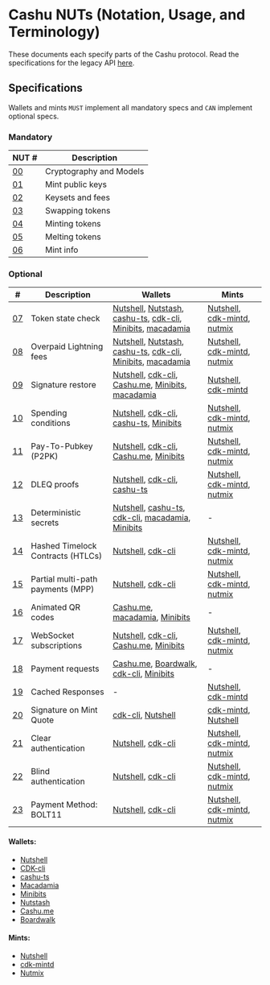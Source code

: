 # Cashu NUTs (Notation, Usage, and Terminology)

These documents each specify parts of the Cashu protocol. Read the specifications for the legacy API [here](https://github.com/cashubtc/nuts/tree/74f26b81b6617db710fa1081eebc0c7203711213).

## Specifications

Wallets and mints `MUST` implement all mandatory specs and `CAN` implement optional specs.

### Mandatory

| NUT #    | Description             |
| -------- | ----------------------- |
| [00][00] | Cryptography and Models |
| [01][01] | Mint public keys        |
| [02][02] | Keysets and fees        |
| [03][03] | Swapping tokens         |
| [04][04] | Minting tokens          |
| [05][05] | Melting tokens          |
| [06][06] | Mint info               |

### Optional

| #        | Description                       | Wallets                                                                            | Mints                                            |
| -------- | --------------------------------- | ---------------------------------------------------------------------------------- | ------------------------------------------------ |
| [07][07] | Token state check                 | [Nutshell][py], [Nutstash][ns], [cashu-ts][ts], [cdk-cli], [Minibits], [macadamia] | [Nutshell][py], [cdk-mintd], [nutmix]            |
| [08][08] | Overpaid Lightning fees           | [Nutshell][py], [Nutstash][ns], [cashu-ts][ts], [cdk-cli], [Minibits], [macadamia] | [Nutshell][py], [cdk-mintd], [nutmix]            |
| [09][09] | Signature restore                 | [Nutshell][py], [cdk-cli], [Cashu.me][cashume], [Minibits], [macadamia]            | [Nutshell][py], [cdk-mintd]                      |
| [10][10] | Spending conditions               | [Nutshell][py], [cdk-cli], [cashu-ts][ts], [Minibits]                              | [Nutshell][py], [cdk-mintd], [nutmix]            |
| [11][11] | Pay-To-Pubkey (P2PK)              | [Nutshell][py], [cdk-cli], [Cashu.me][cashume], [Minibits]                         | [Nutshell][py], [cdk-mintd], [nutmix]            |
| [12][12] | DLEQ proofs                       | [Nutshell][py], [cdk-cli], [cashu-ts][ts]                                          | [Nutshell][py], [cdk-mintd], [nutmix]            |
| [13][13] | Deterministic secrets             | [Nutshell][py], [cashu-ts][ts], [cdk-cli], [macadamia], [Minibits]                 | -                                                |
| [14][14] | Hashed Timelock Contracts (HTLCs) | [Nutshell][py], [cdk-cli]                                                          | [Nutshell][py], [cdk-mintd], [nutmix]            |
| [15][15] | Partial multi-path payments (MPP) | [Nutshell][py], [cdk-cli]                                                          | [Nutshell][py], [cdk-mintd], [nutmix]            |
| [16][16] | Animated QR codes                 | [Cashu.me][cashume], [macadamia], [Minibits]                                       | -                                                |
| [17][17] | WebSocket subscriptions           | [Nutshell][py], [cdk-cli][cdk-cli], [Cashu.me][cashume], [Minibits]                | [Nutshell][py], [cdk-mintd][cdk-mintd], [nutmix] |
| [18][18] | Payment requests                  | [Cashu.me][cashume], [Boardwalk][bwc], [cdk-cli], [Minibits]                       | -                                                |
| [19][19] | Cached Responses                  | -                                                                                  | [Nutshell][py], [cdk-mintd]                      |
| [20][20] | Signature on Mint Quote           | [cdk-cli], [Nutshell][py]                                                          | [cdk-mintd], [Nutshell][py]                      |
| [21][21] | Clear authentication              | [Nutshell][py], [cdk-cli]                                                          | [Nutshell][py], [cdk-mintd], [nutmix]            |
| [22][22] | Blind authentication              | [Nutshell][py], [cdk-cli]                                                          | [Nutshell][py], [cdk-mintd], [nutmix]            |
| [23][23] | Payment Method: BOLT11            | [Nutshell][py], [cdk-cli]                                                          | [Nutshell][py], [cdk-mintd], [nutmix]            |

#### Wallets:

- [Nutshell][py]
- [CDK-cli][cdk-cli]
- [cashu-ts][ts]
- [Macadamia][macadamia]
- [Minibits][minibits]
- [Nutstash][ns]
- [Cashu.me][cashume]
- [Boardwalk][bwc]

#### Mints:

- [Nutshell][py]
- [cdk-mintd][cdk-mintd]
- [Nutmix][nutmix]

[py]: https://github.com/cashubtc/nutshell
[lnbits]: https://github.com/lnbits/cashu
[cashume]: https://cashu.me
[ns]: https://nutstash.app/
[ts]: https://github.com/cashubtc/cashu-ts
[enuts]: https://github.com/cashubtc/eNuts
[macadamia]: https://github.com/zeugmaster/macadamia
[minibits]: https://github.com/minibits-cash/minibits_wallet
[moksha]: https://github.com/ngutech21/moksha
[cdk]: https://github.com/cashubtc/cdk
[cdk-cli]: https://github.com/cashubtc/cdk/tree/main/crates/cdk-cli
[cdk-mintd]: https://github.com/cashubtc/cdk/tree/main/crates/cdk-mintd
[nutmix]: https://github.com/lescuer97/nutmix
[bwc]: https://github.com/MakePrisms/boardwalkcash
[00]: 00.md
[01]: 01.md
[02]: 02.md
[03]: 03.md
[04]: 04.md
[05]: 05.md
[06]: 06.md
[07]: 07.md
[08]: 08.md
[09]: 09.md
[10]: 10.md
[11]: 11.md
[12]: 12.md
[13]: 13.md
[14]: 14.md
[15]: 15.md
[16]: 16.md
[17]: 17.md
[18]: 18.md
[19]: 19.md
[20]: 20.md
[21]: 21.md
[22]: 22.md
[23]: 23.md
